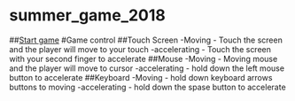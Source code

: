# summer_game_2018
##[Start game](https://kenny5660.github.io/summer_game_2018/sum_game_2018/sum_game_2018/index.html)
#Game control
##Touch Screen
-Moving  - Touch the screen and the player will move to your touch
-accelerating - Touch the screen with your second finger to accelerate
##Mouse
-Moving  - Moving mouse and the player will move to cursor
-accelerating - hold down the left mouse button to accelerate
##Keyboard
-Moving  - hold down keyboard arrows buttons to moving
-accelerating - hold down the spase button to accelerate